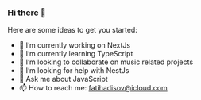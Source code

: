 ### Hi there 👋

Here are some ideas to get you started:

- 🔭 I’m currently working on NextJs
- 🌱 I’m currently learning TypeScript
- 👯 I’m looking to collaborate on music related projects
- 🤔 I’m looking for help with NestJs
- 💬 Ask me about JavaScript
- 📫 How to reach me: fatihadisov@icloud.com

